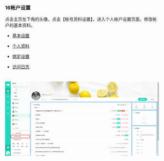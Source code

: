 ### 16帐户设置

点击主页左下角的头像，点击【帐号资料设置】，进入个人帐户设置页面，修改帐户的基本资料。

* [基本设置](/guan-li-yuan-shou-ce/qi-ye-hou-tai/qi-ye-she-zhi/ji-ben-she-zhi.md)

* [个人资料](/yong-hu-zhi-nan/yong-hu-shou-ce/zhang-hu-she-zhi/ge-ren-zi-liao.md)

* [绑定设置](/yong-hu-zhi-nan/yong-hu-shou-ce/zhang-hu-she-zhi/bang-ding-she-zhi.md)

* [访问日志](/yong-hu-zhi-nan/yong-hu-shou-ce/zhang-hu-she-zhi/fang-wen-ri-zhi.md)

# ![](/assets/16账户设置.png)